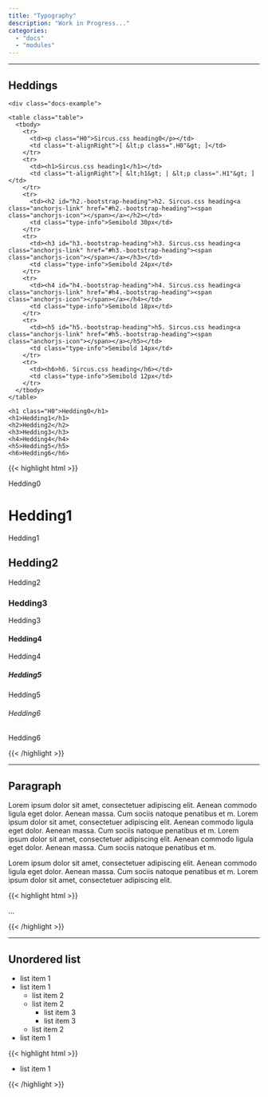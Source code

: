 ```yaml
---
title: "Typography"
description: "Work in Progress..."
categories:
  - "docs"
  - "modules"
---
```


<hr class="docs-hr">

<h2 class="H3">Heddings</h2>

<div class=>

  <div class="">



    <div class="docs-example">

    <table class="table">
      <tbody>
        <tr>
          <td><p class="H0">Sircus.css heading0</p></td>
          <td class="t-alignRight">[ &lt;p class=".H0"&gt; ]</td>
        </tr>
        <tr>
          <td><h1>Sircus.css heading1</h1></td>
          <td class="t-alignRight">[ &lt;h1&gt; | &lt;p class=".H1"&gt; ]</td>
        </tr>
        <tr>
          <td><h2 id="h2.-bootstrap-heading">h2. Sircus.css heading<a class="anchorjs-link" href="#h2.-bootstrap-heading"><span class="anchorjs-icon"></span></a></h2></td>
          <td class="type-info">Semibold 30px</td>
        </tr>
        <tr>
          <td><h3 id="h3.-bootstrap-heading">h3. Sircus.css heading<a class="anchorjs-link" href="#h3.-bootstrap-heading"><span class="anchorjs-icon"></span></a></h3></td>
          <td class="type-info">Semibold 24px</td>
        </tr>
        <tr>
          <td><h4 id="h4.-bootstrap-heading">h4. Sircus.css heading<a class="anchorjs-link" href="#h4.-bootstrap-heading"><span class="anchorjs-icon"></span></a></h4></td>
          <td class="type-info">Semibold 18px</td>
        </tr>
        <tr>
          <td><h5 id="h5.-bootstrap-heading">h5. Sircus.css heading<a class="anchorjs-link" href="#h5.-bootstrap-heading"><span class="anchorjs-icon"></span></a></h5></td>
          <td class="type-info">Semibold 14px</td>
        </tr>
        <tr>
          <td><h6>h6. Sircus.css heading</h6></td>
          <td class="type-info">Semibold 12px</td>
        </tr>
      </tbody>
    </table>
  </div>








    <h1 class="H0">Hedding0</h1>
    <h1>Hedding1</h1>
    <h2>Hedding2</h2>
    <h3>Hedding3</h3>
    <h4>Hedding4</h4>
    <h5>Hedding5</h5>
    <h6>Hedding6</h6>
  </div>
  <div class="Row-col t-wsm-width1of2">
{{< highlight html >}}
<!-- Hedding0 -->
<p class="H0">Hedding0</h1>

<!-- Hedding1 -->
<h1>Hedding1</h1>
<p class="H1">Hedding1</p>

<!-- Hedding2 -->
<h2>Hedding2</h2>
<p class="H2">Hedding2</p>

<!-- Hedding3 -->
<h3>Hedding3</h3>
<p class="H3">Hedding3</p>

<!-- Hedding4 -->
<h4>Hedding4</h4>
<p class="H4">Hedding4</p>

<!-- Hedding5 -->
<h5>Hedding5</h5>
<p class="H5">Hedding5</p>

<!-- Hedding6 -->
<h6>Hedding6</h6>
<p class="H6">Hedding6</p>
{{< /highlight >}}
  </div>

</div>

<hr class="docs-hr">


<h2 class="H3">Paragraph</h2>
<p>
Lorem ipsum dolor sit amet, consectetuer adipiscing elit. Aenean commodo ligula eget dolor. Aenean massa. Cum sociis natoque penatibus et m. Lorem ipsum dolor sit amet, consectetuer adipiscing elit. Aenean commodo ligula eget dolor. Aenean massa. Cum sociis natoque penatibus et m. Lorem ipsum dolor sit amet, consectetuer adipiscing elit. Aenean commodo ligula eget dolor. Aenean massa. Cum sociis natoque penatibus et m.
</p>
<p>
Lorem ipsum dolor sit amet, consectetuer adipiscing elit. Aenean commodo ligula eget dolor. Aenean massa. Cum sociis natoque penatibus et m. Lorem ipsum dolor sit amet, consectetuer adipiscing elit.
</p>

{{< highlight html >}}
<p>...</p>
{{< /highlight >}}


<hr class="docs-hr">


<h2 class="H3">Unordered list</h2>


<div class="Row">

  <div class="Row-col t-wsm-width1of2">
    <ul>
      <li>list item 1</li>
      <li>list item 1
        <ul>
          <li>list item 2</li>
          <li>list item 2
            <ul>
              <li>list item 3</li>
              <li>list item 3</li>
            </ul>
          </li>
          <li>list item 2</li>
        </ul>
      </li>
      <li>list item 1</li>
    </ul>
  </div>
  <div class="Row-col t-wsm-width1of2">
{{< highlight html >}}
<ul>
  <li>list item 1</li>
</ul>
{{< /highlight >}}
</div>
